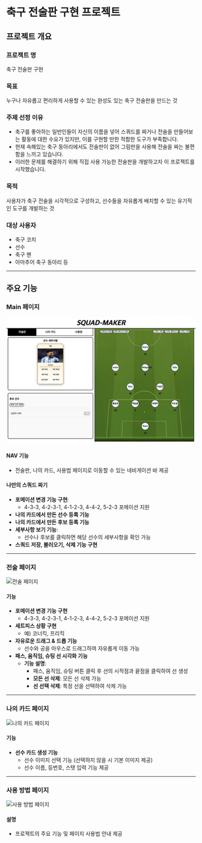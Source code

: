# 축구 전술판 구현 프로젝트

## 프로젝트 개요

### 프로젝트 명
축구 전술판 구현

### 목표
누구나 자유롭고 편리하게 사용할 수 있는 완성도 있는 축구 전술판을 만드는 것

### 주제 선정 이유
- 축구를 좋아하는 일반인들이 자신의 이름을 넣어 스쿼드를 짜거나 전술을 만들어보는 활동에 대한 수요가 있지만, 이를 구현할 만한 적합한 도구가 부족합니다.
- 현재 속해있는 축구 동아리에서도 전술판이 없어 그림판을 사용해 전술을 짜는 불편함을 느끼고 있습니다.
- 이러한 문제를 해결하기 위해 직접 사용 가능한 전술판을 개발하고자 이 프로젝트를 시작했습니다.

### 목적
사용자가 축구 전술을 시각적으로 구성하고, 선수들을 자유롭게 배치할 수 있는 유기적인 도구를 개발하는 것

### 대상 사용자
- 축구 코치
- 선수
- 축구 팬
- 아마추어 축구 동아리 등

---

## 주요 기능

### **Main 페이지**
![alt text](image.png)

#### **NAV 기능**
- 전술판, 나의 카드, 사용법 페이지로 이동할 수 있는 네비게이션 바 제공

#### **나만의 스쿼드 짜기**
- **포메이션 변경 기능 구현**: 
  - 4-3-3, 4-2-3-1, 4-1-2-3, 4-4-2, 5-2-3 포메이션 지원
- **나의 카드에서 만든 선수 등록 기능**
- **나의 카드에서 만든 후보 등록 기능**
- **세부사항 보기 기능**: 
  - 선수나 후보를 클릭하면 해당 선수의 세부사항을 확인 가능
- **스쿼드 저장, 불러오기, 삭제 기능 구현**

---

### **전술 페이지**
![전술 페이지](https://prod-files-secure.s3.us-west-2.amazonaws.com/706e0b50-be80-4181-beae-75be883ed775/e6a70c2a-da9a-474a-9245-8000bd42b94a/image.png)

#### **기능**
- **포메이션 변경 기능 구현**
  - 4-3-3, 4-2-3-1, 4-1-2-3, 4-4-2, 5-2-3 포메이션 지원
- **세트피스 상황 구현**
  - 예) 코너킥, 프리킥
- **자유로운 드래그 & 드롭 기능**
  - 선수와 공을 마우스로 드래그하여 자유롭게 이동 가능
- **패스, 움직임, 슈팅 선 시각화 기능**
  - **기능 설명**:
    - 패스, 움직임, 슈팅 버튼 클릭 후 선의 시작점과 끝점을 클릭하여 선 생성
    - **모든 선 삭제**: 모든 선 삭제 가능
    - **선 선택 삭제**: 특정 선을 선택하여 삭제 가능

---

### **나의 카드 페이지**
![나의 카드 페이지](https://prod-files-secure.s3.us-west-2.amazonaws.com/706e0b50-be80-4181-beae-75be883ed775/d09f7fec-7e7a-44b2-844a-456f4adbd126/image.png)

#### **기능**
- **선수 카드 생성 기능**
  - 선수 이미지 선택 기능 (선택하지 않을 시 기본 이미지 제공)
  - 선수 이름, 등번호, 스탯 입력 기능 제공

---

### **사용 방법 페이지**
![사용 방법 페이지](https://prod-files-secure.s3.us-west-2.amazonaws.com/706e0b50-be80-4181-beae-75be883ed775/c13b3297-80ba-4a18-906c-edaf0a4bd6c9/image.png)

#### **설명**
- 프로젝트의 주요 기능 및 페이지 사용법 안내 제공
